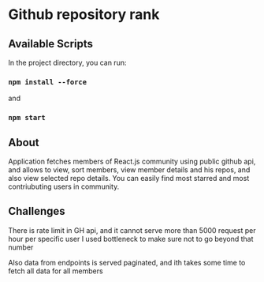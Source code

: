 # Github repository rank

## Available Scripts

In the project directory, you can run:

### `npm install --force` 
and
### `npm start`

## About

Application fetches members of React.js community using public github api, and allows to view, sort members, view member details and his repos, and also view selected repo details. You can easily find most starred and most contriubuting users in community.

## Challenges

There is rate limit in GH api, and it cannot serve more than 5000 request per hour per specific user
I used bottleneck to make sure not to go beyond that number

Also data from endpoints is served paginated, and ith takes some time to fetch all data for all members
